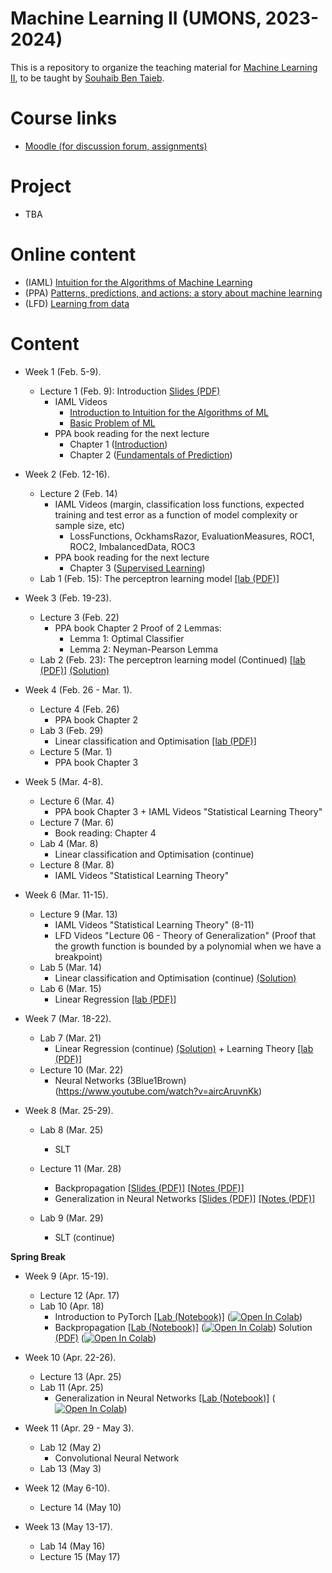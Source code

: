 # Machine Learning II (UMONS, 2023-2024)

This is a repository to organize the teaching material for [Machine Learning II](https://webcontent.umons.ac.be/web/fr/pde/2023-2024/aa/S-INFO-075.htm), to be taught by [Souhaib Ben Taieb](http://www.souhaib-bentaieb.com).

# Course links

- [Moodle (for discussion forum, assignments)](https://moodle.umons.ac.be/mod/forum/view.php?id=271618)   

# Project 
- TBA

# Online content
- (IAML) [Intuition for the Algorithms of Machine Learning](https://www.youtube.com/playlist?list=PLNeXFnYrCJneoY_rKtWJy833YiMrCRi5f)
- (PPA) [Patterns, predictions, and actions: a story about machine learning](https://mlstory.org/)
- (LFD) [Learning from data](https://work.caltech.edu/telecourse)

# Content

- Week 1 (Feb. 5-9).
  - Lecture 1 (Feb. 9): Introduction [Slides (PDF)](./lecture1-intro.pdf)
    - IAML Videos 
      - [Introduction to Intuition for the Algorithms of ML](https://youtu.be/7o9TMQAHgkQ)
      - [Basic Problem of ML](https://youtu.be/-TEsnSxxm0M)
    - PPA book reading for the next lecture
      - Chapter 1 ([Introduction](https://mlstory.org/introduction.html))
      - Chapter 2 ([Fundamentals of Prediction](https://mlstory.org/prediction.html))

- Week 2 (Feb. 12-16). 
   - Lecture 2 (Feb. 14)
      - IAML Videos (margin, classification loss functions, expected training and test error as a function of model complexity or sample size, etc)
        - LossFunctions, OckhamsRazor, EvaluationMeasures, ROC1, ROC2, ImbalancedData, ROC3
      - PPA book reading for the next lecture
        - Chapter 3 ([Supervised Learning](https://mlstory.org/supervised.html))
   - Lab 1 (Feb. 15): The perceptron learning model [[lab (PDF)]](./labs/The_perceptron_learning_model/The_perceptron_learning_model.pdf)
  
- Week 3 (Feb. 19-23). 
  - Lecture 3 (Feb. 22)
    - PPA book Chapter 2 Proof of 2 Lemmas: 
      - Lemma 1: Optimal Classifier
      - Lemma 2: Neyman-Pearson Lemma
  - Lab 2 (Feb. 23): The perceptron learning model (Continued) [[lab (PDF)]](./labs/The_perceptron_learning_model/The_perceptron_learning_model.pdf) [(Solution)](./labs/The_perceptron_learning_model/The_perceptron_learning_model_solution.ipynb)

- Week 4 (Feb. 26 - Mar. 1).
  - Lecture 4 (Feb. 26)
    - PPA book Chapter 2
  -  Lab 3 (Feb. 29)
     - Linear classification and Optimisation [[lab (PDF)]](./labs/Linear_classification_and_optimisation/Linear_classification_and_optimisation.pdf)
  - Lecture 5 (Mar. 1)
    -  PPA book Chapter 3

- Week 5 (Mar. 4-8).
  - Lecture 6 (Mar. 4)
    - PPA book Chapter 3 + IAML Videos "Statistical Learning Theory"    
  - Lecture 7 (Mar. 6)
    - Book reading: Chapter 4 
  - Lab 4 (Mar. 8)
    - Linear classification and Optimisation (continue)
  - Lecture 8 (Mar. 8)
    - IAML Videos "Statistical Learning Theory"

- Week 6 (Mar. 11-15). 
  - Lecture 9 (Mar. 13)
    - IAML Videos "Statistical Learning Theory" (8-11)
    - LFD Videos "Lecture 06 - Theory of Generalization" (Proof that the growth function is bounded by a polynomial when we have a breakpoint)
  - Lab 5 (Mar. 14)
    - Linear classification and Optimisation (continue) [(Solution)](./labs/Linear_classification_and_optimisation/Linear_classification_and_optimisation_solution.pdf)
  - Lab 6 (Mar. 15)
    - Linear Regression [[lab (PDF)]](./labs/Linear_regression/Linear_regression.pdf)

- Week 7 (Mar. 18-22). 
  - Lab 7 (Mar. 21)
    - Linear Regression (continue) [(Solution)](./labs/Linear_regression/Linear_regression_solution.pdf) + Learning Theory [[lab (PDF)]](./labs/Learning_theory/Learning_Theory.pdf)
  - Lecture 10 (Mar. 22)
    - Neural Networks (3Blue1Brown)  (https://www.youtube.com/watch?v=aircAruvnKk) 

- Week 8 (Mar. 25-29). 
  - Lab 8 (Mar. 25)
    -  SLT
  -  Lecture 11 (Mar. 28)
      - Backpropagation  [[Slides (PDF)]](https://www.cs.toronto.edu/~rgrosse/courses/csc421_2019/slides/lec04.pdf) [[Notes (PDF)]](https://www.cs.toronto.edu/~rgrosse/courses/csc421_2019/readings/L04%20Backpropagation.pdf)
      - Generalization in Neural Networks  [[Slides (PDF)]](https://www.cs.toronto.edu/~rgrosse/courses/csc421_2019/slides/lec12.pdf)  [[Notes (PDF)]](https://www.cs.toronto.edu/~rgrosse/courses/csc421_2019/readings/L12%20Generalization.pdf)

  - Lab 9 (Mar. 29)
    - SLT (continue)



**Spring Break**


- Week 9 (Apr. 15-19). 
  - Lecture 12 (Apr. 17)
  - Lab 10 (Apr. 18)
    - Introduction to PyTorch [[Lab (Notebook)]](./labs/Neural_network/Introduction_to_PyTorch.ipynb) ([![Open In Colab](https://colab.research.google.com/assets/colab-badge.svg)](https://colab.research.google.com/github/bsouhaib/ML2-24/blob/main/labs/Neural_network/Introduction_to_PyTorch.ipynb))
    - Backpropagation [[Lab (Notebook)]](./labs/Neural_network/neural_network.ipynb) ([![Open In Colab](https://colab.research.google.com/assets/colab-badge.svg)](https://colab.research.google.com/github/bsouhaib/ML2-24/blob/main/labs/Neural_network/neural_network.ipynb)) Solution [(PDF)](./labs/Neural_network/nn_derivation.pdf) ([![Open In Colab](https://colab.research.google.com/assets/colab-badge.svg)](https://colab.research.google.com/github/bsouhaib/ML2-24/blob/main/labs/Neural_network/neural_network_solution.ipynb))
    
- Week 10 (Apr. 22-26). 
  - Lecture 13 (Apr. 25)
  - Lab 11 (Apr. 25)
    - Generalization in Neural Networks [[Lab (Notebook)]](./labs/Neural_network/Generalization.ipynb) ([![Open In Colab](https://colab.research.google.com/assets/colab-badge.svg)](https://colab.research.google.com/github/bsouhaib/ML2-24/blob/main/labs/Neural_network/Generalization.ipynb))
    
- Week 11 (Apr. 29 - May 3). 
  - Lab 12 (May 2)
    - Convolutional Neural Network
  - Lab 13 (May 3)

- Week 12 (May 6-10). 
  - Lecture 14 (May 10)

- Week 13 (May 13-17). 
  - Lab 14 (May 16)
  - Lecture 15 (May 17)
